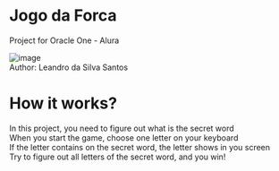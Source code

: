 # Jogo da Forca

Project for Oracle One - Alura

![image](https://user-images.githubusercontent.com/52725158/174412639-8c6ae2e5-9f07-474f-bd76-4ee5841913b3.png)
<br> Author: Leandro da Silva Santos

# How it works?
In this project, you need to figure out what is the secret word
<br> When you start the game, choose one letter on your keyboard
<br> If the letter contains on the secret word, the letter shows in you screen
<br> Try to figure out all letters of the secret word, and you win!
